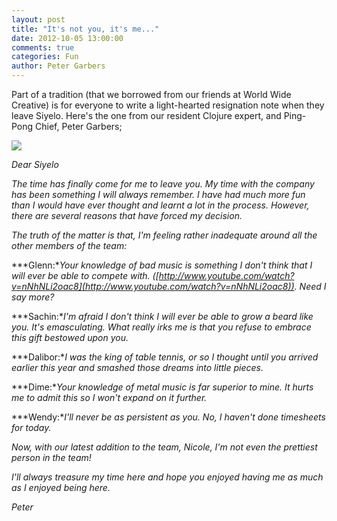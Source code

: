 ```yaml
---
layout: post
title: "It's not you, it's me..."
date: 2012-10-05 13:00:00
comments: true
categories: Fun
author: Peter Garbers
---
```


Part of a tradition (that we borrowed from our friends at World Wide Creative) is for everyone to write a light-hearted resignation note when they leave Siyelo. Here's the one from our resident Clojure expert, and Ping-Pong Chief, Peter Garbers;

[![](/images/old/2012/10/balls_of_fury.jpg)](/images/old/2012/10/balls_of_fury.jpg)

*Dear Siyelo*

*The time has finally come for me to leave you. My time with the company has been something I will always remember. I have had much more fun than I would have ever thought and learnt a lot in the process. However, there are several reasons that have forced my decision.*

*The truth of the matter is that, I'm feeling rather inadequate around all the other members of the team:*

***Glenn:**Your knowledge of bad music is something I don't think that I will ever be able to compete with. ([http://www.youtube.com/watch?v=nNhNLi2oac8](http://www.youtube.com/watch?v=nNhNLi2oac8)). Need I say more?*

***Sachin:**I'm afraid I don't think I will ever be able to grow a beard like you. It's emasculating. What really irks me is that you refuse to embrace this gift bestowed upon you.*

***Dalibor:**I was the king of table tennis, or so I thought until you arrived earlier this year and smashed those dreams into little pieces.*

***Dime:**Your knowledge of metal music is far superior to mine. It hurts me to admit this so I won't expand on it further.*

***Wendy:**I'll never be as persistent as you. No, I haven't done timesheets for today.*

*Now, with our latest addition to the team, Nicole, I'm not even the prettiest person in the team!*

*I'll always treasure my time here and hope you enjoyed having me as much as I enjoyed being here.*

*Peter*
